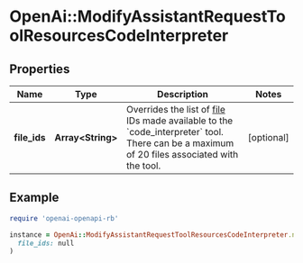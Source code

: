 # OpenAi::ModifyAssistantRequestToolResourcesCodeInterpreter

## Properties

| Name | Type | Description | Notes |
| ---- | ---- | ----------- | ----- |
| **file_ids** | **Array&lt;String&gt;** | Overrides the list of [file](/docs/api-reference/files) IDs made available to the &#x60;code_interpreter&#x60; tool. There can be a maximum of 20 files associated with the tool.  | [optional] |

## Example

```ruby
require 'openai-openapi-rb'

instance = OpenAi::ModifyAssistantRequestToolResourcesCodeInterpreter.new(
  file_ids: null
)
```

